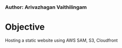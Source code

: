 ### Author: Arivazhagan Vaithilingam

# Objective
Hosting a static website using AWS SAM, S3, Cloudfront
